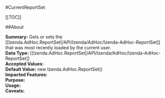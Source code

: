 #CurrentReportSet

[[_TOC_]]

##About

**Summary:** Gets or sets the [[Izenda.AdHoc.ReportSet|/API/Izenda/AdHoc/Izenda-AdHoc-ReportSet]] that was most recently loaded by the current user.  
**Data Type:** [[Izenda.AdHoc.ReportSet|/API/Izenda/AdHoc/Izenda-AdHoc-ReportSet]]  
**Accepted Values:**   
**Default Value:** new Izenda.AdHoc.ReportSet()  
**Impacted Features:**   
**Purpose:**   
**Usage:**   
**Caveats:**   

